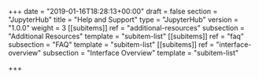+++
date = "2019-01-16T18:28:13+00:00"
draft = false
section = "JupyterHub"
title = "Help and Support"
type = "JupyterHub"
version = "1.0.0"
weight = 3
[[subitems]]
ref = "additional-resources"
subsection = "Additional Resources"
template = "subitem-list"
[[subitems]]
ref = "faq"
subsection = "FAQ"
template = "subitem-list"
[[subitems]]
ref = "interface-overview"
subsection = "Interface Overview"
template = "subitem-list"

+++
